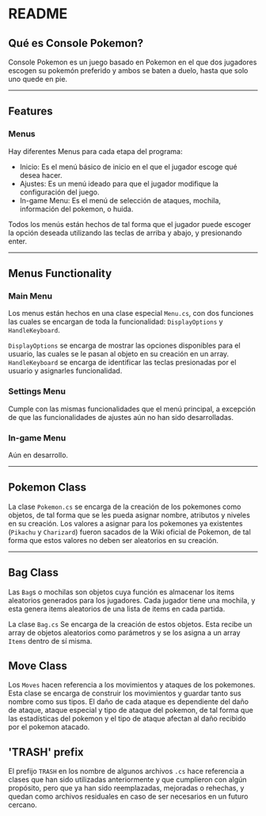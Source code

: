 # README

## Qué es Console Pokemon?

Console Pokemon es un juego basado en Pokemon en el que dos jugadores escogen su pokemón preferido y ambos se baten a duelo, hasta que solo uno quede en pie.

---

## **Features**

### **Menus**

Hay diferentes Menus para cada etapa del programa:

- Inicio: Es el menú básico de inicio en el que el jugador escoge qué desea hacer.
- Ajustes: Es un menú ideado para que el jugador modifique la configuración del juego.
- In-game Menu: Es el menú de selección de ataques, mochila, información del pokemon, o huida.

Todos los menús están hechos de tal forma que el jugador puede escoger la opción deseada utilizando las teclas de arriba y abajo, y presionando enter.

---

## **Menus Functionality**

### **Main Menu**

Los menus están hechos en una clase especial `Menu.cs`, con dos funciones las cuales se encargan de toda la funcionalidad: `DisplayOptions` y `HandleKeyboard`.

`DisplayOptions` se encarga de mostrar las opciones disponibles para el usuario, las cuales se le pasan al objeto en su creación en un array. `HandleKeyboard` se encarga de identificar las teclas presionadas por el usuario y asignarles funcionalidad.

### **Settings Menu**

Cumple con las mismas funcionalidades que el menú principal, a excepción de que las funcionalidades de ajustes aún no han sido desarrolladas.

### **In-game Menu**

Aún en desarrollo.

---

## **Pokemon Class**

La clase `Pokemon.cs` se encarga de la creación de los pokemones como objetos, de tal forma que se les pueda asignar nombre, atributos y niveles en su creación. Los valores a asignar para los pokemones ya existentes (`Pikachu` y `Charizard`) fueron sacados de la Wiki oficial de Pokemon, de tal forma que estos valores no deben ser aleatorios en su creación.

---

## **Bag Class**

Las `Bag`s o mochilas son objetos cuya función es almacenar los items aleatorios generados para los jugadores. Cada jugador tiene una mochila, y esta genera items aleatorios de una lista de items en cada partida.

La clase `Bag.cs` Se encarga de la creación de estos objetos. Esta recibe un array de objetos aleatorios como parámetros y se los asigna a un array `Items` dentro de sí misma.

## **Move Class**

Los `Moves` hacen referencia a los movimientos y ataques de los pokemones. Esta clase se encarga de construir los movimientos y guardar tanto sus nombre como sus tipos. El daño de cada ataque es dependiente del daño de ataque, ataque especial y tipo de ataque del pokemon, de tal forma que las estadísticas del pokemon y el tipo de ataque afectan al daño recibido por el pokemon atacado.

## **'TRASH' prefix**

El prefijo `TRASH` en los nombre de algunos archivos `.cs` hace referencia a clases que han sido utilizadas anteriormente y que cumplieron con algún propósito, pero que ya han sido reemplazadas, mejoradas o rehechas, y quedan como archivos residuales en caso de ser necesarios en un futuro cercano.
